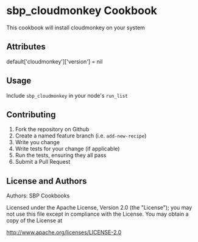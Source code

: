 # sbp_cloudmonkey Cookbook

This cookbook will install cloudmonkey on your system

## Attributes

default['cloudmonkey']['version'] = nil

## Usage

Include `sbp_cloudmonkey` in your node's `run_list`

## Contributing

1. Fork the repository on Github
1. Create a named feature branch (i.e. `add-new-recipe`)
1. Write you change
1. Write tests for your change (if applicable)
1. Run the tests, ensuring they all pass
1. Submit a Pull Request

## License and Authors

Authors: SBP Cookbooks

Licensed under the Apache License, Version 2.0 (the "License"); you may not use this file except in compliance with the License. You may obtain a copy of the License at

<http://www.apache.org/licenses/LICENSE-2.0>
